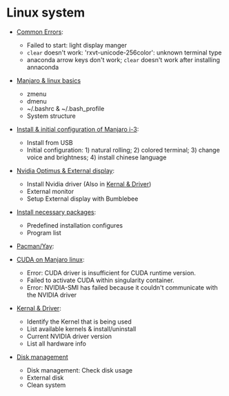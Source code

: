 # Linux system

- [Common Errors](https://github.com/BumbleBee0819/Development-blogs-on-manjaro-i-3/issues/7):
    - Failed to start: light display manger
    - `clear` doesn't work: 'rxvt-unicode-256color': unknown terminal type
    - anaconda arrow keys don't work; `clear` doesn't work after installing annaconda
- [Manjaro & linux basics](https://github.com/BumbleBee0819/Development-blogs-on-manjaro-i-3/issues/8)
    - zmenu
    - dmenu
    - ~/.bashrc & ~/.bash_profile
    - System structure
    
- [Install & initial configuration of Manjaro i-3](https://github.com/BumbleBee0819/Development-blogs-on-manjaro-i-3/issues/5):
    - Install from USB
    - Initial configuration: 1) natural rolling; 2) colored terminal; 3) change voice and brightness; 4) install chinese language
    
- [Nvidia Optimus & External display](https://github.com/BumbleBee0819/blogs/issues/3):
    - Install Nvidia driver (Also in [Kernal & Driver](https://github.com/BumbleBee0819/Development-blogs-on-manjaro-i-3/issues/4))
    - External monitor
    - Setup External display with Bumblebee
    
- [Install necessary packages](https://github.com/BumbleBee0819/Development-blogs-on-manjaro-i-3/issues/6):
    - Predefined installation configures
    - Program list
    
- [Pacman/Yay](https://github.com/BumbleBee0819/blogs/issues/2):

- [CUDA on Manjaro linux](https://github.com/BumbleBee0819/blogs/issues/1):
    - Error: CUDA driver is insufficient for CUDA runtime version.
    - Failed to activate CUDA within singularity container.
    - Error: NVIDIA-SMI has failed because it couldn't communicate with the NVIDIA driver
    
- [Kernal & Driver](https://github.com/BumbleBee0819/blogs/issues/4):
    - Identify the Kernel that is being used
    - List available kernels & install/uninstall
    - Current NVIDIA driver version
    - List all hardware info
    
- [Disk management](https://github.com/BumbleBee0819/Development-blogs-on-manjaro-i-3/issues/9)
    - Disk management: Check disk usage
    - External disk
    - Clean system
